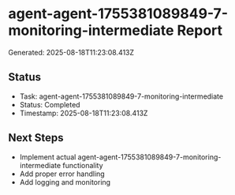 # agent-agent-1755381089849-7-monitoring-intermediate Report

Generated: 2025-08-18T11:23:08.413Z

## Status
- Task: agent-agent-1755381089849-7-monitoring-intermediate
- Status: Completed
- Timestamp: 2025-08-18T11:23:08.413Z

## Next Steps
- Implement actual agent-agent-1755381089849-7-monitoring-intermediate functionality
- Add proper error handling
- Add logging and monitoring
